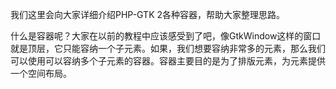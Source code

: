 我们这里会向大家详细介绍PHP-GTK 2各种容器，帮助大家整理思路。

什么是容器呢？大家在以前的教程中应该感受到了吧，像GtkWindow这样的窗口就是顶层，它只能容纳一个子元素。如果，我们想要容纳非常多的元素，那么我们可以使用可以容纳多个子元素的容器。容器主要目的是为了排版元素，为元素提供一个空间布局。